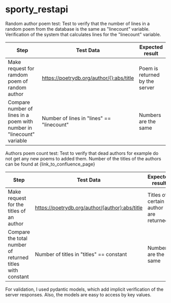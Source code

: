 # sporty_restapi

Random author poem test:
Test to verify that the number of lines in a random poem from the database is the same as "linecount" variable.
Verification of the system that calculates lines for the "linecount" variable.

| Step                                                                  | Test Data                                | Expected result                |
|-----------------------------------------------------------------------|------------------------------------------|--------------------------------|
| Make request for ramdom poem of random author                         | https://poetrydb.org/author/{}:abs/title | Poem is returned by the server |
| Compare number of lines in a poem with number in "linecount" variable | Number of lines in "lines" == "linecount"|  Numbers are the same          |


Authors poem count test:
Test to verify that dead authors for example do not get any new poems to added them.
Number of the titles of the authors can be found at {link_to_confluence_page}

| Step                                                      | Test Data                                      | Expected result                       |
|-----------------------------------------------------------|------------------------------------------------|---------------------------------------|
| Make request for the titles of an author                  | https://poetrydb.org/author/{author}:abs/title | Titles of certain author are returned |  
| Compare the total number of returned titles with constant | Number of titles in "titles" == constant       | Numbers are the same                  |


For validation, I used pydantic models, which add implicit verification of the server responses. Also, the models are easy to access by key values.